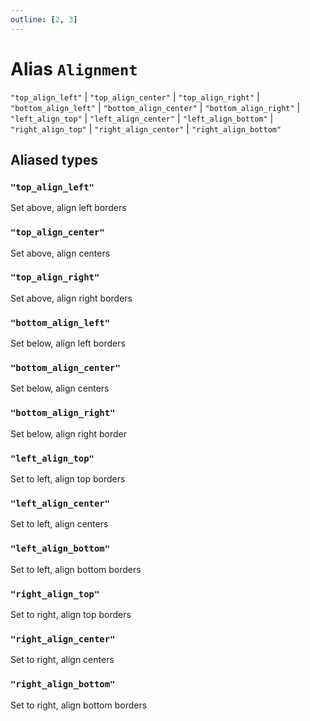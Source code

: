 ```yaml
---
outline: [2, 3]
---
```


# Alias `Alignment`

<code>"top_align_left"</code> | <code>"top_align_center"</code> | <code>"top_align_right"</code> | <code>"bottom_align_left"</code> | <code>"bottom_align_center"</code> | <code>"bottom_align_right"</code> | <code>"left_align_top"</code> | <code>"left_align_center"</code> | <code>"left_align_bottom"</code> | <code>"right_align_top"</code> | <code>"right_align_center"</code> | <code>"right_align_bottom"</code>



## Aliased types

### <code>"top_align_left"</code>

Set above, align left borders

### <code>"top_align_center"</code>

Set above, align centers

### <code>"top_align_right"</code>

Set above, align right borders

### <code>"bottom_align_left"</code>

Set below, align left borders

### <code>"bottom_align_center"</code>

Set below, align centers

### <code>"bottom_align_right"</code>

Set below, align right border

### <code>"left_align_top"</code>

Set to left, align top borders

### <code>"left_align_center"</code>

Set to left, align centers

### <code>"left_align_bottom"</code>

Set to left, align bottom borders

### <code>"right_align_top"</code>

Set to right, align top borders

### <code>"right_align_center"</code>

Set to right, align centers

### <code>"right_align_bottom"</code>

Set to right, align bottom borders
